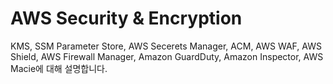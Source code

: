 # AWS Security & Encryption

KMS, SSM Parameter Store, AWS Secerets Manager, ACM, AWS WAF, AWS Shield, AWS Firewall Manager, Amazon GuardDuty, Amazon Inspector, AWS Macie에 대해 설명합니다.